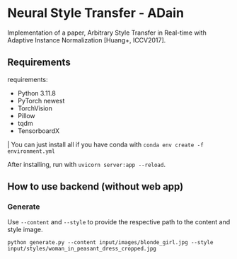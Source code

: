 # Neural Style Transfer - ADain

Implementation of a paper, Arbitrary Style Transfer in Real-time with Adaptive Instance Normalization [Huang+, ICCV2017].

## Requirements

requirements:

- Python 3.11.8
- PyTorch newest
- TorchVision
- Pillow
- tqdm
- TensorboardX

| You can just install all if you have conda with `conda env create -f environment.yml`

After installing, run with `uvicorn server:app --reload`.

## How to use backend (without web app)

### Generate

Use `--content` and `--style` to provide the respective path to the content and style image.

```
python generate.py --content input/images/blonde_girl.jpg --style input/styles/woman_in_peasant_dress_cropped.jpg
```

